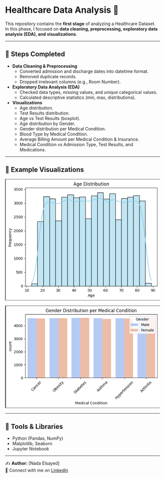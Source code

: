 # Healthcare Data Analysis 🏥

This repository contains the **first stage** of analyzing a Healthcare Dataset.  
In this phase, I focused on **data cleaning, preprocessing, exploratory data analysis (EDA), and visualizations**.

---

## 🔹 Steps Completed
- **Data Cleaning & Preprocessing**
  - Converted admission and discharge dates into datetime format.
  - Removed duplicate records.
  - Dropped irrelevant columns (e.g., Room Number).
- **Exploratory Data Analysis (EDA)**
  - Checked data types, missing values, and unique categorical values.
  - Calculated descriptive statistics (min, max, distributions).
- **Visualizations**
  - Age distribution.
  - Test Results distribution.
  - Age vs Test Results (boxplot).
  - Age distribution by Gender.
  - Gender distribution per Medical Condition.
  - Blood Type by Medical Condition.
  - Average Billing Amount per Medical Condition & Insurance.
  - Medical Condition vs Admission Type, Test Results, and Medications.

---

## 📸 Example Visualizations
![Age Distribution](age_distribution.png)  

![Gender vs Medical Condition](gender_vs_medical_condition.png)

---

## 🚀 Tools & Libraries
- Python (Pandas, NumPy)
- Matplotlib, Seaborn
- Jupyter Notebook

---

✍️ **Author:** [Nada Elsayed]  
🔗 Connect with me on [LinkedIn]([your-linkedin-profile](https://www.linkedin.com/in/nada-elsayed-7a2057331/))
